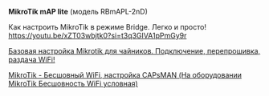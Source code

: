 

**MikroTik mAP lite** (модель RBmAPL-2nD)


  
Как настроить MikroTik в режиме Bridge. Легко и просто!
https://youtu.be/xZT03wbjtk0?si=t3q3GIVA1pPmGy9r


[Базовая настройка Mikrotik для чайников. Подключение, перепрошивка, раздача WiFi!](https://youtu.be/wKXLEK9zYBI?si=5NDMTGALsDd0GsZD)


[MikroTik - Бесшовный WiFi, настройка CAPsMAN (На оборудовании MikroTik Бесшовность WiFi условная)](https://youtu.be/wld7Yx_i0m8?si=7D--jifiQmUJ9DY0)







